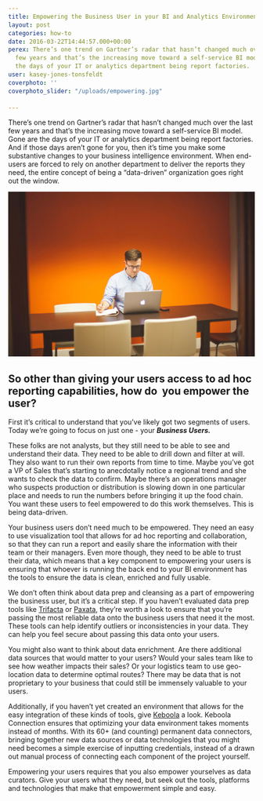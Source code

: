 ```yaml
---
title: Empowering the Business User in your BI and Analytics Environment
layout: post
categories: how-to
date: 2016-03-22T14:44:57.000+00:00
perex: There’s one trend on Gartner’s radar that hasn’t changed much over the last
  few years and that’s the increasing move toward a self-service BI model. Gone are
  the days of your IT or analytics department being report factories.
user: kasey-jones-tonsfeldt
coverphoto: ''
coverphoto_slider: "/uploads/empowering.jpg"

---
```

There’s one trend on Gartner’s radar that hasn’t changed much over the last few years and that’s the increasing move toward a self-service BI model. Gone are the days of your IT or analytics department being report factories. And if those days aren’t gone for you, then it’s time you make some substantive changes to your business intelligence environment. When end-users are forced to rely on another department to deliver the reports they need, the entire concept of being a “data-driven” organization goes right out the window.

![](/uploads/empoweringArticle1.jpg)

## So other than giving your users access to ad hoc reporting capabilities, how do  you empower the user?

First it’s critical to understand that you’ve likely got two segments of users. Today we’re going to focus on just one - your **_Business Users._**

These folks are not analysts, but they still need to be able to see and understand their data. They need to be able to drill down and filter at will. They also want to run their own reports from time to time. Maybe you’ve got a VP of Sales that’s starting to anecdotally notice a regional trend and she wants to check the data to confirm. Maybe there’s an operations manager who suspects production or distribution is slowing down in one particular place and needs to run the numbers before bringing it up the food chain. You want these users to feel empowered to do this work themselves. This is being data-driven.

Your business users don’t need much to be empowered. They need an easy to use visualization tool that allows for ad hoc reporting and collaboration, so that they can run a report and easily share the information with their team or their managers. Even more though, they need to be able to trust their data, which means that a key component to empowering your users is ensuring that whoever is running the back end to your BI environment has the tools to ensure the data is clean, enriched and fully usable.

We don’t often think about data prep and cleansing as a part of empowering the business user, but it’s a critical step. If you haven’t evaluated data prep tools like [Trifacta](https://www.trifacta.com/) or [Paxata](http://www.paxata.com/), they’re worth a look to ensure that you’re passing the most reliable data onto the business users that need it the most. These tools can help identify outliers or inconsistencies in your data. They can help you feel secure about passing this data onto your users.

You might also want to think about data enrichment. Are there additional data sources that would matter to your users? Would your sales team like to see how weather impacts their sales? Or your logistics team to use geo-location data to determine optimal routes? There may be data that is not proprietary to your business that could still be immensely valuable to your users.

Additionally, if you haven’t yet created an environment that allows for the easy integration of these kinds of tools, give [Keboola](https://www.keboola.com/) a look. Keboola Connection ensures that optimizing your data environment takes moments instead of months. With its 60+ (and counting) permanent data connectors, bringing together new data sources or data technologies that you might need becomes a simple exercise of inputting credentials, instead of a drawn out manual process of connecting each component of the project yourself.

Empowering your users requires that you also empower yourselves as data curators. Give your users what they need, but seek out the tools, platforms and technologies that make that empowerment simple and easy.